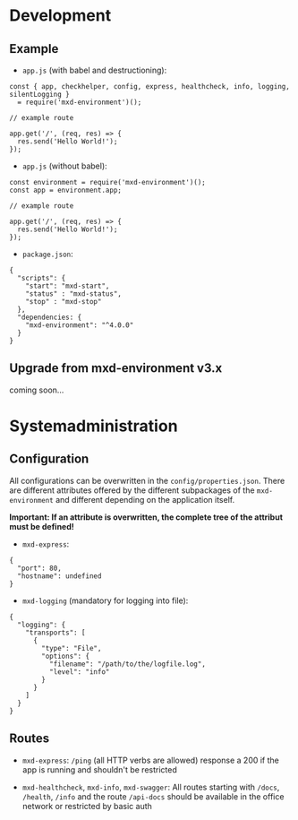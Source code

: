 # Development

## Example

* `app.js` (with babel and destructioning):
  
```
const { app, checkhelper, config, express, healthcheck, info, logging, silentLogging }
  = require('mxd-environment')();
  
// example route
  
app.get('/', (req, res) => {
  res.send('Hello World!');
});  
```
  
* `app.js` (without babel):
  
```
const environment = require('mxd-environment')();
const app = environment.app;

// example route

app.get('/', (req, res) => {
  res.send('Hello World!');
});
```

* `package.json`:

```
{
  "scripts": {
    "start": "mxd-start",
    "status" : "mxd-status",
    "stop" : "mxd-stop"
  },
  "dependencies: {
    "mxd-environment": "^4.0.0"
  }
}
```

## Upgrade from mxd-environment v3.x

coming soon...


# Systemadministration

## Configuration

All configurations can be overwritten in the `config/properties.json`.
There are different attributes offered by the different subpackages of the `mxd-environment` and different depending on the application itself.

**Important: If an attribute is overwritten, the complete tree of the attribut must be defined!**

* `mxd-express`:
```
{
  "port": 80,
  "hostname": undefined
}
```

* `mxd-logging` (mandatory for logging into file):
```
{
  "logging": {
    "transports": [
      { 
        "type": "File",
        "options": { 
          "filename": "/path/to/the/logfile.log",
          "level": "info"
        }
      }
    ]
  }
}
```

## Routes

* `mxd-express`: 
`/ping` (all HTTP verbs are allowed) response a 200 if the app is running and shouldn't be restricted

* `mxd-healthcheck`, `mxd-info`, `mxd-swagger`: 
All routes starting with `/docs`, `/health`, `/info` and the route `/api-docs` should be available in the office network or restricted by basic auth
